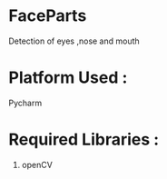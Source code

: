 # FaceParts
Detection  of eyes ,nose and mouth 

# Platform Used :
Pycharm 

# Required Libraries : 
1. openCV

